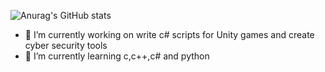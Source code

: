 ![Anurag's GitHub stats](https://github-readme-stats.vercel.app/api?username=kaanirmak&theme=vision-friendly-dark&show_icons=true)
- 🔭 I’m currently working on write c# scripts for Unity games and create cyber security tools
- 🌱 I’m currently learning c,c++,c# and python
